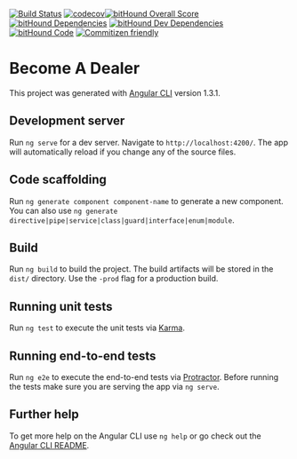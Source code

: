  [![Build Status](https://travis-ci.org/Blendtec/dealer-application.svg?branch=develop)](https://travis-ci.org/Blendtec/dealer-application) [![codecov](https://codecov.io/gh/Blendtec/dealer-application/branch/master/graph/badge.svg)](https://codecov.io/gh/Blendtec/dealer-application)[![bitHound Overall Score](https://www.bithound.io/github/Blendtec/dealer-application/badges/score.svg)](https://www.bithound.io/github/Blendtec/dealer-application)  [![bitHound Dependencies](https://www.bithound.io/github/Blendtec/dealer-application/badges/dependencies.svg)](https://www.bithound.io/github/Blendtec/dealer-application/master/dependencies/npm)  [![bitHound Dev Dependencies](https://www.bithound.io/github/Blendtec/dealer-application/badges/devDependencies.svg)](https://www.bithound.io/github/Blendtec/dealer-application/master/dependencies/npm) [![bitHound Code](https://www.bithound.io/github/Blendtec/dealer-application/badges/code.svg)](https://www.bithound.io/github/Blendtec/dealer-application)  [![Commitizen friendly](https://img.shields.io/badge/commitizen-friendly-brightgreen.svg)](http://commitizen.github.io/cz-cli/) 
# Become A Dealer

This project was generated with [Angular CLI](https://github.com/angular/angular-cli) version 1.3.1.

## Development server

Run `ng serve` for a dev server. Navigate to `http://localhost:4200/`. The app will automatically reload if you change any of the source files.

## Code scaffolding

Run `ng generate component component-name` to generate a new component. You can also use `ng generate directive|pipe|service|class|guard|interface|enum|module`.

## Build

Run `ng build` to build the project. The build artifacts will be stored in the `dist/` directory. Use the `-prod` flag for a production build.

## Running unit tests

Run `ng test` to execute the unit tests via [Karma](https://karma-runner.github.io).

## Running end-to-end tests

Run `ng e2e` to execute the end-to-end tests via [Protractor](http://www.protractortest.org/).
Before running the tests make sure you are serving the app via `ng serve`.

## Further help

To get more help on the Angular CLI use `ng help` or go check out the [Angular CLI README](https://github.com/angular/angular-cli/blob/master/README.md).

